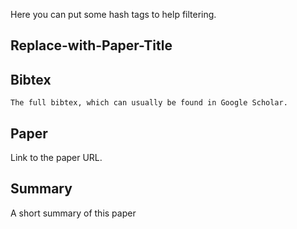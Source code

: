Here you can put some hash tags to help filtering.

## Replace-with-Paper-Title

## Bibtex
```
The full bibtex, which can usually be found in Google Scholar.
```

## Paper
Link to the paper URL.

## Summary
A short summary of this paper
